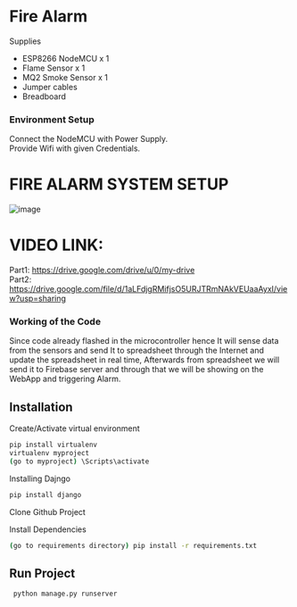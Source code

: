 # Fire Alarm
Supplies
- ESP8266 NodeMCU x 1
- Flame Sensor x 1
- MQ2 Smoke Sensor x 1
- Jumper cables
- Breadboard

### Environment Setup
Connect the NodeMCU with Power Supply.  
Provide Wifi with given Credentials.  

# FIRE ALARM SYSTEM SETUP
![image](https://user-images.githubusercontent.com/58547392/162053442-6ade2656-c305-4e15-a093-86ec1596679b.png)

# VIDEO LINK:
Part1:
https://drive.google.com/drive/u/0/my-drive \
Part2:
https://drive.google.com/file/d/1aLFdjgRMifjsO5URJTRmNAkVEUaaAyxI/view?usp=sharing


### Working of the Code
Since code already flashed in the microcontroller hence It will sense data from the sensors and send It to spreadsheet through the Internet and update the spreadsheet in real time, Afterwards from spreadsheet we will send it to Firebase server and through that we will be showing on the WebApp and triggering Alarm.

## Installation


Create/Activate virtual environment

```sh
pip install virtualenv
virtualenv myproject
(go to myproject) \Scripts\activate
```

Installing Dajngo

```sh
pip install django
```

Clone Github Project


Install Dependencies
```sh
(go to requirements directory) pip install -r requirements.txt
```

## Run Project
```sh
 python manage.py runserver
```


